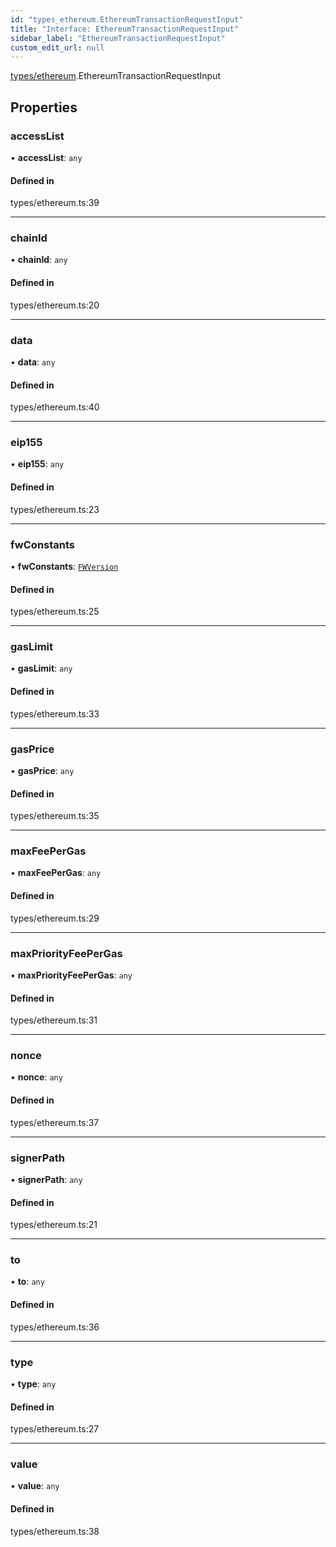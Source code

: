 ```yaml
---
id: "types_ethereum.EthereumTransactionRequestInput"
title: "Interface: EthereumTransactionRequestInput"
sidebar_label: "EthereumTransactionRequestInput"
custom_edit_url: null
---
```


[types/ethereum](../modules/types_ethereum).EthereumTransactionRequestInput

## Properties

### accessList

• **accessList**: `any`

#### Defined in

types/ethereum.ts:39

___

### chainId

• **chainId**: `any`

#### Defined in

types/ethereum.ts:20

___

### data

• **data**: `any`

#### Defined in

types/ethereum.ts:40

___

### eip155

• **eip155**: `any`

#### Defined in

types/ethereum.ts:23

___

### fwConstants

• **fwConstants**: [`FWVersion`](types.FWVersion)

#### Defined in

types/ethereum.ts:25

___

### gasLimit

• **gasLimit**: `any`

#### Defined in

types/ethereum.ts:33

___

### gasPrice

• **gasPrice**: `any`

#### Defined in

types/ethereum.ts:35

___

### maxFeePerGas

• **maxFeePerGas**: `any`

#### Defined in

types/ethereum.ts:29

___

### maxPriorityFeePerGas

• **maxPriorityFeePerGas**: `any`

#### Defined in

types/ethereum.ts:31

___

### nonce

• **nonce**: `any`

#### Defined in

types/ethereum.ts:37

___

### signerPath

• **signerPath**: `any`

#### Defined in

types/ethereum.ts:21

___

### to

• **to**: `any`

#### Defined in

types/ethereum.ts:36

___

### type

• **type**: `any`

#### Defined in

types/ethereum.ts:27

___

### value

• **value**: `any`

#### Defined in

types/ethereum.ts:38
